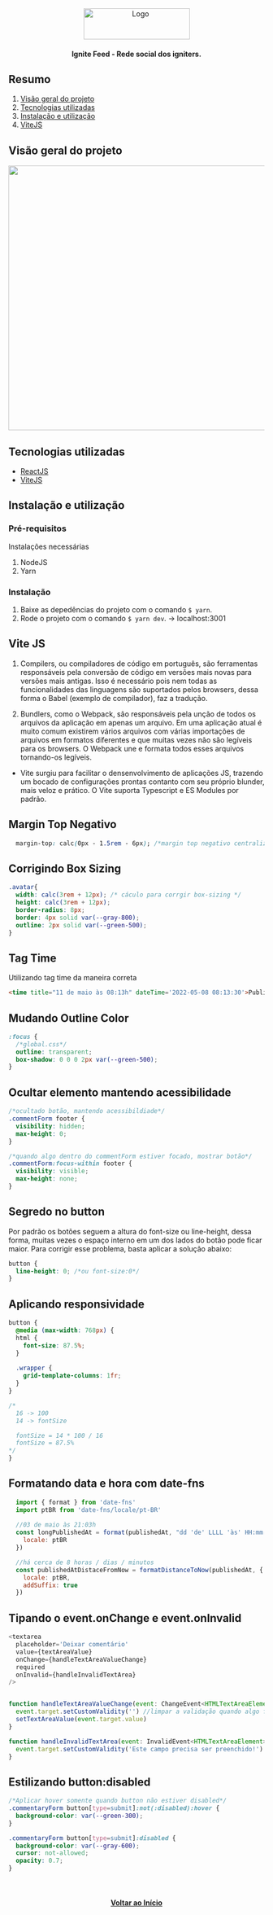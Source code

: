 <div id="top" align="center">
  <div>
    <img src="github/images/logo.png" alt="Logo" width="209" height="61">
  </div>
  <h4 align="center">Ignite Feed - Rede social dos igniters.</h4>
</div>

## Resumo

<ol>
  <li><a href="#visão-geral-do-projeto">Visão geral do projeto</a></li>
  <li><a href="#tecnologias-utilizadas">Tecnologias utilizadas</a></li>
  <li><a href="#instalação-e-utilização">Instalação e utilização</a></li>
  <li><a href="#vite-js">ViteJS</a></li>
  
</ol>

## Visão geral do projeto

<div align="center">
  <img src="github/images/dashboard.png" alt="project preview" width="1180" height="520">  
</div>

## Tecnologias utilizadas

- [ReactJS](https://reactjs.org/)
- [ViteJS](https://vitejs.dev/)

## Instalação e utilização

### Pré-requisitos

Instalações necessárias

1. NodeJS
2. Yarn

### Instalação

1. Baixe as depedências do projeto com o comando `$ yarn`.
2. Rode o projeto com o comando `$ yarn dev`. -> localhost:3001

## Vite JS

1. Compilers, ou compiladores de código em português, são ferramentas responsáveis pela conversão de código em versões
mais novas para versões mais antigas. Isso é necessário pois nem todas as funcionalidades das linguagens são suportados 
pelos browsers, dessa forma o Babel (exemplo de compilador), faz a tradução.

2. Bundlers, como o Webpack, são responsáveis pela unção de todos os arquivos da aplicação em apenas um arquivo. Em uma 
aplicação atual é muito comum existirem vários arquivos com várias importações de arquivos em formatos diferentes e que
muitas vezes não são legíveis para os browsers. O Webpack une e formata todos esses arquivos tornando-os legíveis.

 - Vite surgiu para facilitar o densenvolvimento de aplicações JS, trazendo um bocado de configurações prontas
contanto com seu próprio blunder, mais veloz e prático. O Vite suporta Typescript e ES Modules por padrão. 

## Margin Top Negativo

```css
  margin-top: calc(0px - 1.5rem - 6px); /*margin top negativo centralizado*/
```

## Corrigindo Box Sizing

```css
.avatar{
  width: calc(3rem + 12px); /* cáculo para corrgir box-sizing */
  height: calc(3rem + 12px);
  border-radius: 8px;
  border: 4px solid var(--gray-800);
  outline: 2px solid var(--green-500);
}
```

## Tag Time

Utilizando tag time da maneira correta

```html
<time title="11 de maio às 08:13h" dateTime='2022-05-08 08:13:30'>Publicado há 1h</time>
```

## Mudando Outline Color

```css
:focus {
  /*global.css*/
  outline: transparent;
  box-shadow: 0 0 0 2px var(--green-500);
}
```

## Ocultar elemento mantendo acessibilidade

```css
/*ocultado botão, mantendo acessibildiade*/
.commentForm footer { 
  visibility: hidden;
  max-height: 0;
}

/*quando algo dentro do commentForm estiver focado, mostrar botão*/
.commentForm:focus-within footer { 
  visibility: visible;
  max-height: none;
}
```

## Segredo no button

Por padrão os botões seguem a altura do font-size ou line-height, dessa forma, muitas vezes o espaço interno em um dos
lados do botão pode ficar maior. Para corrigir esse problema, basta aplicar a solução abaixo:

```css
button {
  line-height: 0; /*ou font-size:0*/
}
```

## Aplicando responsividade

```css
button {
  @media (max-width: 768px) {
  html {
    font-size: 87.5%;
  }
  
  .wrapper {
    grid-template-columns: 1fr; 
  }
}

/*
  16 -> 100
  14 -> fontSize

  fontSize = 14 * 100 / 16
  fontSize = 87.5%
*/
}
```

## Formatando data e hora com date-fns

```js
  import { format } from 'date-fns'
  import ptBR from 'date-fns/locale/pt-BR'
 
  //03 de maio às 21:03h
  const longPublishedAt = format(publishedAt, "dd 'de' LLLL 'às' HH:mm'h'", { 
    locale: ptBR
  })

  //há cerca de 8 horas / dias / minutos
  const publishedAtDistaceFromNow = formatDistanceToNow(publishedAt, {
    locale: ptBR,
    addSuffix: true
  })
```

## Tipando o event.onChange e event.onInvalid

```js
<textarea 
  placeholder='Deixar comentário'
  value={textAreaValue}
  onChange={handleTextAreaValueChange}
  required
  onInvalid={handleInvalidTextArea}
/>


function handleTextAreaValueChange(event: ChangeEvent<HTMLTextAreaElement>) {
  event.target.setCustomValidity('') //limpar a validação quando algo for digitado
  setTextAreaValue(event.target.value)
}

function handleInvalidTextArea(event: InvalidEvent<HTMLTextAreaElement>) {
  event.target.setCustomValidity('Este campo precisa ser preenchido!')
}
```


## Estilizando button:disabled

```css
/*Aplicar hover somente quando button não estiver disabled*/
.commentaryForm button[type=submit]:not(:disabled):hover {
  background-color: var(--green-300);
}

.commentaryForm button[type=submit]:disabled {
  background-color: var(--gray-600);
  cursor: not-allowed;
  opacity: 0.7;
}
```


<br />

<h4 align="center"><a href="#top">Voltar ao Início</a></h4>